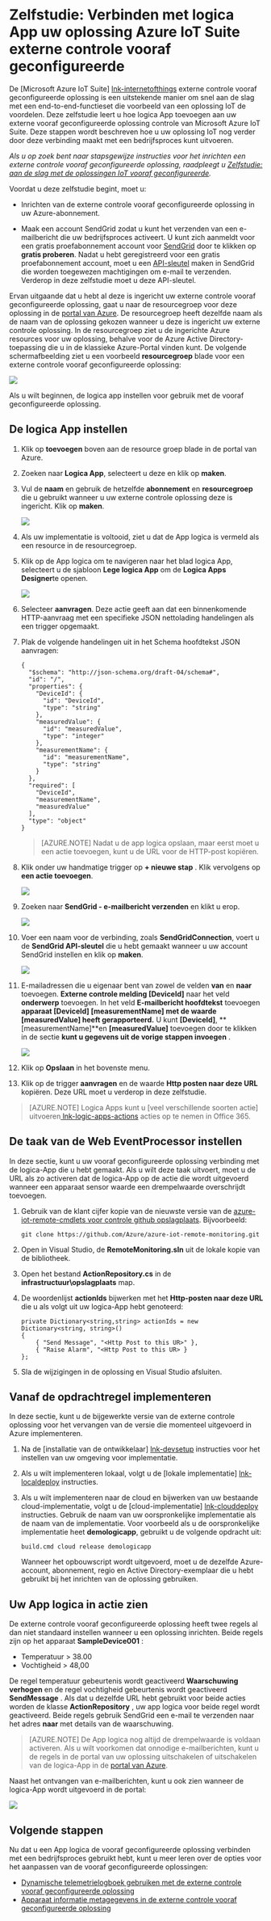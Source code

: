 <properties
  pageTitle="Azure IoT-Suite en logica Apps | Microsoft Azure"
  description="Een zelfstudie over de logica Apps Azure IoT Suite koppelen voor bedrijfsproces."
  services=""
  suite="iot-suite"
  documentationCenter=""
  authors="aguilaaj"
  manager="timlt"
  editor=""/>

<tags
  ms.service="iot-suite"
  ms.devlang="na"
  ms.topic="article"
  ms.tgt_pltfrm="na"
  ms.workload="na"
  ms.date="08/16/2016"
  ms.author="araguila"/>
  
# <a name="tutorial-connect-logic-app-to-your-azure-iot-suite-remote-monitoring-preconfigured-solution"></a>Zelfstudie: Verbinden met logica App uw oplossing Azure IoT Suite externe controle vooraf geconfigureerde

De [Microsoft Azure IoT Suite] [ lnk-internetofthings] externe controle vooraf geconfigureerde oplossing is een uitstekende manier om snel aan de slag met een end-to-end-functieset die voorbeeld van een oplossing IoT de voordelen. Deze zelfstudie leert u hoe logica App toevoegen aan uw externe vooraf geconfigureerde oplossing controle van Microsoft Azure IoT Suite. Deze stappen wordt beschreven hoe u uw oplossing IoT nog verder door deze verbinding maakt met een bedrijfsproces kunt uitvoeren.

_Als u op zoek bent naar stapsgewijze instructies voor het inrichten een externe controle vooraf geconfigureerde oplossing, raadpleegt u [Zelfstudie: aan de slag met de oplossingen IoT vooraf geconfigureerde][lnk-getstarted]._

Voordat u deze zelfstudie begint, moet u:

- Inrichten van de externe controle vooraf geconfigureerde oplossing in uw Azure-abonnement.

- Maak een account SendGrid zodat u kunt het verzenden van een e-mailbericht die uw bedrijfsproces activeert. U kunt zich aanmeldt voor een gratis proefabonnement account voor [SendGrid](https://sendgrid.com/) door te klikken op **gratis proberen**. Nadat u hebt geregistreerd voor een gratis proefabonnement account, moet u een [API-sleutel](https://sendgrid.com/docs/User_Guide/Settings/api_keys.html) maken in SendGrid die worden toegewezen machtigingen om e-mail te verzenden. Verderop in deze zelfstudie moet u deze API-sleutel.

Ervan uitgaande dat u hebt al deze is ingericht uw externe controle vooraf geconfigureerde oplossing, gaat u naar de resourcegroep voor deze oplossing in de [portal van Azure][lnk-azureportal]. De resourcegroep heeft dezelfde naam als de naam van de oplossing gekozen wanneer u deze is ingericht uw externe controle oplossing. In de resourcegroep ziet u de ingerichte Azure resources voor uw oplossing, behalve voor de Azure Active Directory-toepassing die u in de klassieke Azure-Portal vinden kunt. De volgende schermafbeelding ziet u een voorbeeld **resourcegroep** blade voor een externe controle vooraf geconfigureerde oplossing:

![](media/iot-suite-logic-apps-tutorial/resourcegroup.png)

Als u wilt beginnen, de logica app instellen voor gebruik met de vooraf geconfigureerde oplossing.

## <a name="set-up-the-logic-app"></a>De logica App instellen

1. Klik op __toevoegen__ boven aan de resource groep blade in de portal van Azure.

2. Zoeken naar __Logica App__, selecteert u deze en klik op **maken**.

3. Vul de __naam__ en gebruik de hetzelfde **abonnement** en **resourcegroep** die u gebruikt wanneer u uw externe controle oplossing deze is ingericht. Klik op __maken__.

    ![](media/iot-suite-logic-apps-tutorial/createlogicapp.png)

4. Als uw implementatie is voltooid, ziet u dat de App logica is vermeld als een resource in de resourcegroep.

5. Klik op de App logica om te navigeren naar het blad logica App, selecteert u de sjabloon **Lege logica App** om de **Logica Apps Designer**te openen.

    ![](media/iot-suite-logic-apps-tutorial/logicappsdesigner.png)

6. Selecteer __aanvragen__. Deze actie geeft aan dat een binnenkomende HTTP-aanvraag met een specifieke JSON nettolading handelingen als een trigger opgemaakt.

7. Plak de volgende handelingen uit in het Schema hoofdtekst JSON aanvragen:

    ```
    {
      "$schema": "http://json-schema.org/draft-04/schema#",
      "id": "/",
      "properties": {
        "DeviceId": {
          "id": "DeviceId",
          "type": "string"
        },
        "measuredValue": {
          "id": "measuredValue",
          "type": "integer"
        },
        "measurementName": {
          "id": "measurementName",
          "type": "string"
        }
      },
      "required": [
        "DeviceId",
        "measurementName",
        "measuredValue"
      ],
      "type": "object"
    }
    ```
    
    > [AZURE.NOTE] Nadat u de app logica opslaan, maar eerst moet u een actie toevoegen, kunt u de URL voor de HTTP-post kopiëren.

8. Klik onder uw handmatige trigger op __+ nieuwe stap__ . Klik vervolgens op **een actie toevoegen**.

    ![](media/iot-suite-logic-apps-tutorial/logicappcode.png)

9. Zoeken naar **SendGrid - e-mailbericht verzenden** en klikt u erop.

    ![](media/iot-suite-logic-apps-tutorial/logicappaction.png)

10. Voer een naam voor de verbinding, zoals **SendGridConnection**, voert u de **SendGrid API-sleutel** die u hebt gemaakt wanneer u uw account SendGrid instellen en klik op **maken**.

    ![](media/iot-suite-logic-apps-tutorial/sendgridconnection.png)

11. E-mailadressen die u eigenaar bent van zowel de velden **van** en **naar** toevoegen. **Externe controle melding [DeviceId]** naar het veld **onderwerp** toevoegen. In het veld **E-mailbericht hoofdtekst** toevoegen **apparaat [DeviceId] [measurementName] met de waarde [measuredValue] heeft gerapporteerd.** U kunt **[DeviceId]**, **[measurementName]**en **[measuredValue]** toevoegen door te klikken in de sectie **kunt u gegevens uit de vorige stappen invoegen** .

    ![](media/iot-suite-logic-apps-tutorial/sendgridaction.png)

12. Klik op __Opslaan__ in het bovenste menu.

13. Klik op de trigger **aanvragen** en de waarde __Http posten naar deze URL__ kopiëren. Deze URL moet u verderop in deze zelfstudie.

> [AZURE.NOTE] Logica Apps kunt u [veel verschillende soorten actie] uitvoeren[ lnk-logic-apps-actions] acties op te nemen in Office 365. 

## <a name="set-up-the-eventprocessor-web-job"></a>De taak van de Web EventProcessor instellen

In deze sectie, kunt u uw vooraf geconfigureerde oplossing verbinding met de logica-App die u hebt gemaakt. Als u wilt deze taak uitvoert, moet u de URL als zo activeren dat de logica-App op de actie die wordt uitgevoerd wanneer een apparaat sensor waarde een drempelwaarde overschrijdt toevoegen.

1. Gebruik van de klant cijfer kopie van de nieuwste versie van de [azure-iot-remote-cmdlets voor controle github opslagplaats][lnk-rmgithub]. Bijvoorbeeld:

    ```
    git clone https://github.com/Azure/azure-iot-remote-monitoring.git
    ```

2. Open in Visual Studio, de __RemoteMonitoring.sln__ uit de lokale kopie van de bibliotheek.

3. Open het bestand __ActionRepository.cs__ in de **infrastructuur\\opslagplaats** map.

4. De woordenlijst **actionIds** bijwerken met het __Http-posten naar deze URL__ die u als volgt uit uw logica-App hebt genoteerd:

    ```
    private Dictionary<string,string> actionIds = new Dictionary<string, string>()
    {
        { "Send Message", "<Http Post to this UR>" },
        { "Raise Alarm", "<Http Post to this UR> }
    };
    ```

5. Sla de wijzigingen in de oplossing en Visual Studio afsluiten.

## <a name="deploy-from-the-command-line"></a>Vanaf de opdrachtregel implementeren

In deze sectie, kunt u de bijgewerkte versie van de externe controle oplossing voor het vervangen van de versie die momenteel uitgevoerd in Azure implementeren.

1. Na de [installatie van de ontwikkelaar] [ lnk-devsetup] instructies voor het instellen van uw omgeving voor implementatie.

2.  Als u wilt implementeren lokaal, volgt u de [lokale implementatie] [ lnk-localdeploy] instructies.

3.  Als u wilt implementeren naar de cloud en bijwerken van uw bestaande cloud-implementatie, volgt u de [cloud-implementatie] [ lnk-clouddeploy] instructies. Gebruik de naam van uw oorspronkelijke implementatie als de naam van de implementatie. Voor voorbeeld als u de oorspronkelijke implementatie heet **demologicapp**, gebruikt u de volgende opdracht uit:

    ``
    build.cmd cloud release demologicapp
    ``
    
    Wanneer het opbouwscript wordt uitgevoerd, moet u de dezelfde Azure-account, abonnement, regio en Active Directory-exemplaar die u hebt gebruikt bij het inrichten van de oplossing gebruiken.

## <a name="see-your-logic-app-in-action"></a>Uw App logica in actie zien

De externe controle vooraf geconfigureerde oplossing heeft twee regels al dan niet standaard instellen wanneer u een oplossing inrichten. Beide regels zijn op het apparaat **SampleDevice001** :

* Temperatuur > 38.00
* Vochtigheid > 48,00

De regel temperatuur gebeurtenis wordt geactiveerd **Waarschuwing verhogen** en de regel vochtigheid gebeurtenis wordt geactiveerd **SendMessage** . Als dat u dezelfde URL hebt gebruikt voor beide acties worden de klasse **ActionRepository** , uw app logica voor beide regel wordt geactiveerd. Beide regels gebruik SendGrid een e-mail te verzenden naar het adres **naar** met details van de waarschuwing.

> [AZURE.NOTE] De App logica nog altijd de drempelwaarde is voldaan activeren. Als u wilt voorkomen dat onnodige e-mailberichten, kunt u de regels in de portal van uw oplossing uitschakelen of uitschakelen van de logica-App in de [portal van Azure][lnk-azureportal].

Naast het ontvangen van e-mailberichten, kunt u ook zien wanneer de logica-App wordt uitgevoerd in de portal:

![](media/iot-suite-logic-apps-tutorial/logicapprun.png)

## <a name="next-steps"></a>Volgende stappen

Nu dat u een App logica de vooraf geconfigureerde oplossing verbinden met een bedrijfsproces gebruikt hebt, kunt u meer leren over de opties voor het aanpassen van de vooraf geconfigureerde oplossingen:

- [Dynamische telemetrielogboek gebruiken met de externe controle vooraf geconfigureerde oplossing][lnk-dynamic]
- [Apparaat informatie metagegevens in de externe controle vooraf geconfigureerde oplossing][lnk-devinfo]

[lnk-dynamic]: iot-suite-dynamic-telemetry.md
[lnk-devinfo]: iot-suite-remote-monitoring-device-info.md

[lnk-internetofthings]: https://azure.microsoft.com/documentation/suites/iot-suite/
[lnk-getstarted]: iot-suite-getstarted-preconfigured-solutions.md
[lnk-azureportal]: https://portal.azure.com
[lnk-logic-apps-actions]: ../connectors/apis-list.md
[lnk-rmgithub]: https://github.com/Azure/azure-iot-remote-monitoring
[lnk-devsetup]: https://github.com/Azure/azure-iot-remote-monitoring/blob/master/Docs/dev-setup.md
[lnk-localdeploy]: https://github.com/Azure/azure-iot-remote-monitoring/blob/master/Docs/local-deployment.md
[lnk-clouddeploy]: https://github.com/Azure/azure-iot-remote-monitoring/blob/master/Docs/cloud-deployment.md
